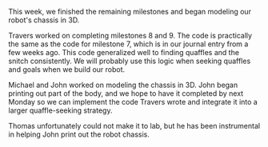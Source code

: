 This week, we finished the remaining milestones and began modeling our robot's chassis in 3D. 

Travers worked on completing milestones 8 and 9. The code is practically the same as the code for milestone 7, which is in our journal entry from a few weeks ago. This code generalized well to finding quaffles and the snitch consistently. We will probably use this logic when seeking quaffles and goals when we build our robot.

Michael and John worked on modeling the chassis in 3D. John began printing out part of the body, and we hope to have it completed by next Monday so we can implement the code Travers wrote and integrate it into a larger quaffle-seeking strategy. 

Thomas unfortunately could not make it to lab, but he has been instrumental in helping John print out the robot chassis.

